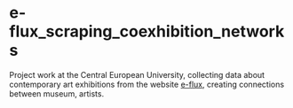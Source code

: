 # e-flux_scraping_coexhibition_networks
 Project work at the Central European University, collecting data about contemporary art exhibitions from the website [e-flux](https://e-flux.com/), creating connections between museum, artists.

